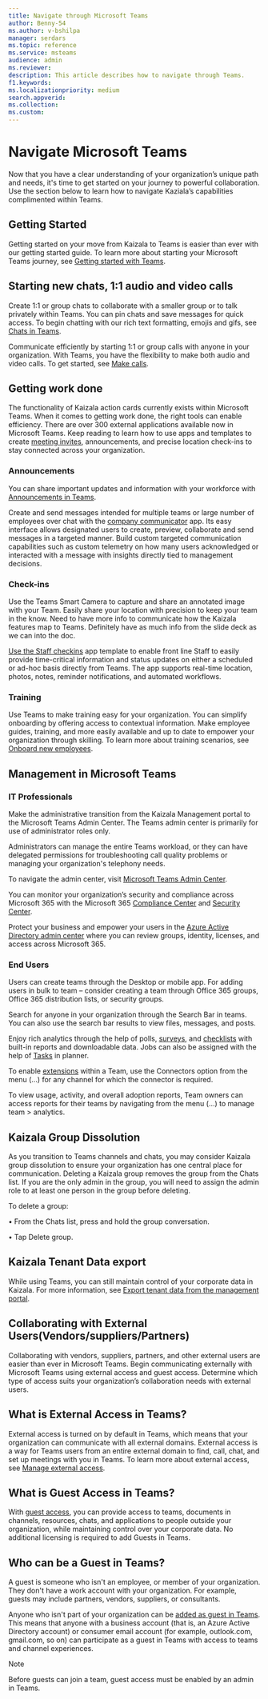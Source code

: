 ```yaml
---
title: Navigate through Microsoft Teams
author: Benny-54
ms.author: v-bshilpa
manager: serdars
ms.topic: reference
ms.service: msteams
audience: admin
ms.reviewer: 
description: This article describes how to navigate through Teams.  
f1.keywords:
ms.localizationpriority: medium
search.appverid:
ms.collection:
ms.custom:
---
```


# Navigate Microsoft Teams

Now that you have a clear understanding of your organization’s unique path and needs, it's time to get started on your journey to powerful collaboration. Use the section below to learn how to navigate Kaziala’s capabilities complimented within Teams.

## Getting Started

Getting started on your move from Kaizala to Teams is easier than ever with our getting started guide. To learn more about starting your Microsoft Teams journey, see [Getting started with Teams](https://support.microsoft.com/office/start-and-pin-chats-a864b052-5e4b-4ccf-b046-2e26f40e21b5?wt.mc_id=otc_microsoft_teams&ui=en-us&rs=en-us&ad=us).

## Starting new chats, 1:1 audio and video calls

Create 1:1 or group chats to collaborate with a smaller group or to talk privately within Teams. You can pin chats and save messages for quick access. To begin chatting with our rich text formatting, emojis and gifs, see [Chats in Teams](https://support.microsoft.com/office/start-and-pin-chats-a864b052-5e4b-4ccf-b046-2e26f40e21b5?wt.mc_id=otc_microsoft_teams&ui=en-us&rs=en-us&ad=us).

Communicate efficiently by starting 1:1 or group calls with anyone in your organization. With Teams,  you have the flexibility to make both audio and video calls.  To get started, see [Make calls](https://www.microsoft.com/videoplayer/embed/RE4rxv0?pid=ocpVideo0-innerdiv-oneplayer&postJsllMsg=true&maskLevel=20&market=en-us).

## Getting work done

The functionality of Kaizala action cards currently exists within Microsoft Teams. When it comes to getting work done, the right tools can enable efficiency. There are over 300 external applications available now in Microsoft Teams. Keep reading to learn how to use  apps and templates to create [meeting invites](https://support.microsoft.com/office/meetings-in-teams-e0b0ae21-53ee-4462-a50d-ca9b9e217b67), announcements, and precise location check-ins to stay connected across your organization.

### Announcements

You can share important updates and information with your workforce with [Announcements in Teams](https://support.microsoft.com/office/send-an-announcement-to-a-channel-8f244ea6-235a-4dcc-9143-9c5b801b4992).

Create and send messages intended for multiple teams or large number of employees over chat with the [company communicator](https://docs.microsoft.com/microsoftteams/platform/samples/app-templates#company-communicator) app. Its easy interface allows designated users to create, preview, collaborate and send messages in a targeted manner. Build custom targeted communication capabilities such as custom telemetry on how many users acknowledged or interacted with a message with insights directly tied to management decisions.

### Check-ins

Use the Teams Smart Camera to capture and share an annotated image with your Team. Easily share your location with precision to keep your team in the know. Need to have more info to communicate how the Kaizala features map to Teams. Definitely have as much info from the slide deck as we can into the doc.

[Use the Staff checkins](/microsoftteams/platform/samples/app-templates#staff-check-ins) app template to enable front line Staff to easily provide time-critical information and status updates on either a scheduled or ad-hoc basis directly from Teams. The app supports real-time location, photos, notes, reminder notifications, and automated workflows.

### Training

Use Teams to make training easy for your organization. You can simplify onboarding by offering access to contextual information. Make employee guides, training, and more easily available and up to date to empower your organization through skilling. To learn more about training scenarios, see [Onboard new employees](https://support.microsoft.com/office/effectively-onboard-new-employees-691faccd-1d1a-4f47-99ac-b6c82973f5ee).

## Management in Microsoft Teams

### IT Professionals

Make the administrative transition from the Kaizala Management portal to the Microsoft Teams Admin Center. The Teams admin center is primarily for use of administrator roles only.

Administrators can manage the entire Teams workload, or they can have delegated permissions for troubleshooting call quality problems or managing your organization's telephony needs.

To navigate the admin center, visit [Microsoft Teams Admin Center](https://admin.teams.microsoft.com/).

You can monitor your organization’s security and compliance across Microsoft 365 with the Microsoft 365 [Compliance Center](/microsoft-365/compliance/microsoft-365-compliance-center) and [Security Center](/microsoft-365/security/defender/overview-security-center).

Protect your business and empower your users in the [Azure Active Directory admin center](https://aad.portal.azure.com/#@microsoft.onmicrosoft.com/dashboard/private/c7736064-7b28-4f3d-b366-2740a8d48020) where you can review groups, identity, licenses, and access across Microsoft 365.

### End Users

Users can create teams through the Desktop or mobile app. For adding users in bulk to team – consider creating a team through Office 365 groups, Office 365 distribution lists, or security groups.

Search for anyone in your organization through the Search Bar in teams. You can also use the search bar results to view files, messages, and posts.

Enjoy rich analytics through the help of polls, [surveys](https://www.office.com/launch/forms?auth=2), and [checklists](https://support.microsoft.com/office/get-started-with-lists-in-teams-c971e46b-b36c-491b-9c35-efeddd0297db) with built-in reports and downloadable data. Jobs can also be assigned with the help of [Tasks](https://support.microsoft.com/office/manage-tasks-in-planner-ee61ecb0-a0bb-4c39-8682-f47fe7674f05) in planner.

To enable [extensions](/microsoftteams/platform/messaging-extensions/what-are-messaging-extensions) within a Team, use the Connectors option from the menu (…) for any channel for which the connector is required.

To view usage, activity, and overall adoption reports, Team owners can access reports for their teams by navigating from the menu (…) to manage team > analytics.

## Kaizala Group Dissolution

As you transition to Teams channels and chats, you may consider Kaizala group dissolution to ensure your organization has one central place for communication.  Deleting a Kaizala group removes the group from the Chats list. If you are the only admin in the group, you will need to assign the admin role to at least one person in the group before deleting.

To delete a group:

 • From the Chats list, press and hold the group conversation.

 • Tap Delete group.

## Kaizala Tenant Data export

While using Teams, you can still maintain control of your corporate data in Kaizala. For more information, see [Export tenant data from the management portal](/office365/kaizala/export-or-delete-your-data).

## Collaborating with External Users(Vendors/suppliers/Partners)

Collaborating with vendors, suppliers, partners, and other external users are easier than ever in Microsoft Teams. Begin communicating externally with Microsoft Teams using external access and guest access. Determine which type of access suits your organization’s collaboration needs with external users.

## What is External Access in Teams?

External access is turned on by default in Teams, which means that your organization can communicate with all external domains. External access is a way for Teams users from an entire external domain to find, call, chat, and set up meetings with you in Teams. To learn more about external access, see [Manage external access](/microsoftteams/manage-external-access).

## What is Guest Access in Teams?

With [guest access](/MicrosoftTeams/guest-access), you can provide access to teams, documents in channels, resources, chats, and applications to people outside your organization, while maintaining control over your corporate data. No additional licensing is required to add Guests in Teams.

## Who can be a Guest in Teams?

A guest is someone who isn't an employee, or member of your organization. They don't have a work account with your organization. For example, guests may include partners, vendors, suppliers, or consultants.

Anyone who isn't part of your organization can be [added as guest in Teams](/MicrosoftTeams/guest-access#how-a-guest-becomes-a-member-of-a-team). This means that anyone with a business account (that is, an Azure Active Directory account) or consumer email account (for example, outlook.com, gmail.com, so on) can participate as a guest in Teams with access to teams and channel experiences.

>[!NOTE]
> Before guests can join a team, guest access must be enabled by an admin in Teams.
